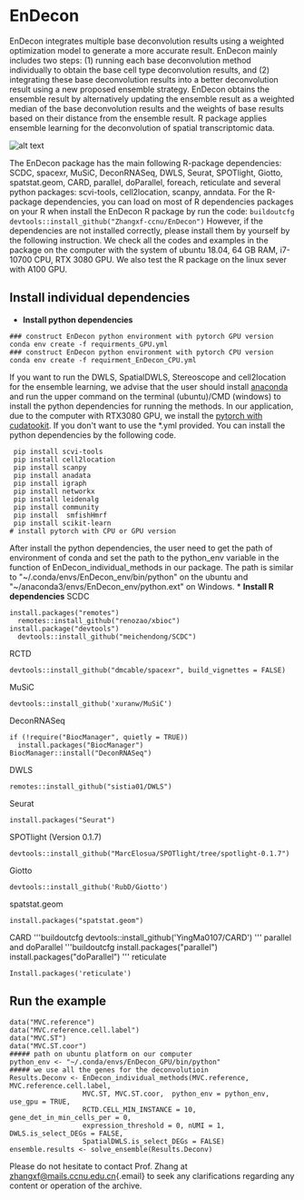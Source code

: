# EnDecon
EnDecon integrates multiple base deconvolution results using a weighted
optimization model to generate a more accurate result. EnDecon mainly
includes two steps: (1) running each base deconvolution method
individually to obtain the base cell type deconvolution results, and (2)
integrating these base deconvolution results into a better deconvolution
result using a new proposed ensemble strategy. EnDecon obtains the
ensemble result by alternatively updating the ensemble result as a
weighted median of the base deconvolution results and the weights of
base results based on their distance from the ensemble result. R package
applies ensemble learning for the deconvolution of spatial
transcriptomic data.

![alt
text](https://github.com/keyalone/EnDecon/blob/main/docs/Figure1.png?raw=true)

The EnDecon package has the main following R-package dependencies: SCDC,
spacexr, MuSiC, DeconRNASeq, DWLS, Seurat, SPOTlight, Giotto,
spatstat.geom, CARD, parallel, doParallel, foreach, reticulate and
several python packages: scvi-tools, cell2location, scanpy, anndata. For
the R-package dependencies, you can load on most of R dependencies
packages on your R when install the EnDecon R package by run the code:
`buildoutcfg  devtools::install_github("Zhangxf-ccnu/EnDecon")` However,
if the dependencies are not installed correctly, please install them by
yourself by the following instruction. We check all the codes and
examples in the package on the computer with the system of ubuntu 18.04,
64 GB RAM, i7-10700 CPU, RTX 3080 GPU. We also test the R package on the
linux sever with A100 GPU.

## Install individual dependencies

-   **Install python dependencies**

``` buildoutcfg
### construct EnDecon python environment with pytorch GPU version 
conda env create -f requirments_GPU.yml
### construct EnDecon python environment with pytorch CPU version
conda env create -f requirment_EnDecon_CPU.yml
```

If you want to run the DWLS, SpatialDWLS, Stereoscope and cell2location
for the ensemble learning, we advise that the user should install
[anaconda](https://www.anaconda.com/) and run the upper command on the
terminal (ubuntu)/CMD (windows) to install the python dependencies for
running the methods. In our application, due to the computer with
RTX3080 GPU, we install the [pytorch with
cudatookit](https://pytorch.org/). If you don't want to use the \*.yml
provided. You can install the python dependencies by the following code.

``` buildoutcfg
 pip install scvi-tools
 pip install cell2location
 pip install scanpy
 pip install anadata
 pip install igraph
 pip install networkx
 pip install leidenalg
 pip install community
 pip install  smfishHmrf
 pip install scikit-learn
# install pytorch with CPU or GPU version
```

After install the python dependencies, the user need to get the path of
environment of conda and set the path to the python_env variable in the
function of EnDecon_individual_methods in our package. The path is
similar to "\~/.conda/envs/EnDecon_env/bin/python" on the ubuntu and
"\~/anaconda3/envs/EnDecon_env/python.ext" on Windows. \* **Install R
dependencies** SCDC

``` buildoutcfg
install.packages("remotes")
  remotes::install_github("renozao/xbioc")
install.package("devtools")
  devtools::install_github("meichendong/SCDC")
```

RCTD

``` buildoutcfg
devtools::install_github("dmcable/spacexr", build_vignettes = FALSE)
```

MuSiC

``` buildoutcfg
devtools::install_github('xuranw/MuSiC')
```

DeconRNASeq

``` buildoutcfg
if (!require("BiocManager", quietly = TRUE))
  install.packages("BiocManager")
BiocManager::install("DeconRNASeq")
```

DWLS

``` buildoutcfg
remotes::install_github("sistia01/DWLS")
```

Seurat

``` buildoutcfg
install.packages("Seurat")
```

SPOTlight (Version 0.1.7)

``` buildoutcfg
devtools::install_github("MarcElosua/SPOTlight/tree/spotlight-0.1.7")
```

Giotto

``` buildoutcfg
devtools::install_github('RubD/Giotto')
```

spatstat.geom

``` buildoutcfg
install.packages("spatstat.geom")
```

CARD '''buildoutcfg devtools::install_github('YingMa0107/CARD') '''
parallel and doParallel '''buildoutcfg install.packages("parallel")
install.packages("doParallel") ''' reticulate

``` buildoutcfg
Install.packages('reticulate')
```

## Run the example

``` buildoutcfg
data("MVC.reference")
data("MVC.reference.cell.label")
data("MVC.ST")
data("MVC.ST.coor")
##### path on ubuntu platform on our computer
python_env <- "~/.conda/envs/EnDecon_GPU/bin/python"
##### we use all the genes for the deconvolutioin
Results.Deconv <- EnDecon_individual_methods(MVC.reference, MVC.reference.cell.label,
                  MVC.ST, MVC.ST.coor,  python_env = python_env, use_gpu = TRUE,
                  RCTD.CELL_MIN_INSTANCE = 10, gene_det_in_min_cells_per = 0,
                  expression_threshold = 0, nUMI = 1, DWLS.is_select_DEGs = FALSE,
                  SpatialDWLS.is_select_DEGs = FALSE)
ensemble.results <- solve_ensemble(Results.Deconv)
```

Please do not hesitate to contact Prof. Zhang at
[zhangxf\@mails.ccnu.edu.cn](mailto:zhangxf@mails.ccnu.edu.cn){.email}
to seek any clarifications regarding any content or operation of the
archive.
